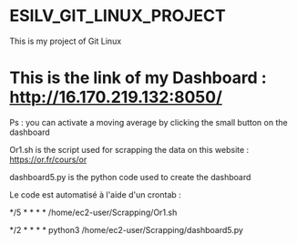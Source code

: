 # ESILV_GIT_LINUX_PROJECT
This is my project of Git Linux 

# This is the link of my Dashboard : http://16.170.219.132:8050/

Ps : you can activate a moving average by clicking the small button on the dashboard

Or1.sh is the script used for scrapping the data on this website : https://or.fr/cours/or

dashboard5.py is the python code used to create the dashboard

Le code est automatisé à l'aide d'un crontab :

*/5 * * * * /home/ec2-user/Scrapping/Or1.sh

*/2 * * * * python3 /home/ec2-user/Scrapping/dashboard5.py
